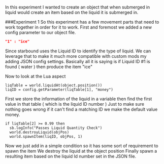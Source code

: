 In this experiment I wanted to create an object that when submerged in liquid would create an item based on the liquid it is submerged in. 

###Experiment 1
So this experiment has a few movement parts that need to work together in order for it to work.
First and foremost we added a new config parameter to our object file.

```Json
"1" : "ice"
```

Since starbound uses the Liquid ID to identify the type of liquid.
We can leverage that to make it much more compatible with custom mods my adding JSON config settings.
Basically all it is saying is if Liquid ID #1 is found ( water ) then produce the item "ice"

Now to look at the Lua aspect
```
liqTable = world.liquidAt(object.position())
liqID = config.getParameter(liqTable[1], "money")
```
First we store the information of the liquid in a variable then find the first value in that table ( which is the liquid ID number )
Just to make sure nothing goes wrong if it can't find a matching ID we make the default value money.

```
if liqTable[2] >= 0.99 then
  sb.logInfo("Passes Liquid Quantity Check")
  world.destroyLiquid(objPos)
  world.spawnItem(liqID, objPos, 1)
```

Now we just add in a simple condition so it has some sort of requirement to spawn the item
We destroy the liquid at the object position
Finally spawn a resulting item based on the liquid Id number set in the JSON file.
